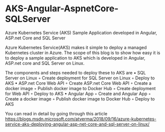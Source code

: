 # AKS-Angular-AspnetCore-SQLServer
Azure Kubernetes Service (AKS) Sample Application developed in Angular, ASP.net Core and SQL Server

Azure Kubernetes Service(AKS) makes it simple to deploy a managed Kubernetes cluster in Azure. The scope of this blog is to show how easy it is to deploy a sample application to AKS which is developed in Angular, ASP.net core and SQL Server on Linux. 

The components and steps needed to deploy these to AKS are
• SQL Server on Linux
  ◦ Create deployment for SQL Server on Linux
  ◦ Deploy to AKS
• ASP.net Core Web API
  ◦ Create ASP.net Core Web API
  ◦ Create a docker image
  ◦ Publish docker image to Docker Hub
  ◦ Create deployment for Web API
  ◦ Deploy to AKS
• Angular App
  ◦ Create and Angular App
  ◦ Create a docker image
  ◦ Publish docker image to Docker Hub
  ◦ Deploy to AKS

You can read in detail by going through this article https://blogs.msdn.microsoft.com/atverma/2018/09/16/azure-kubernetes-service-aks-deploying-angular-asp-net-core-and-sql-server-on-linux/

